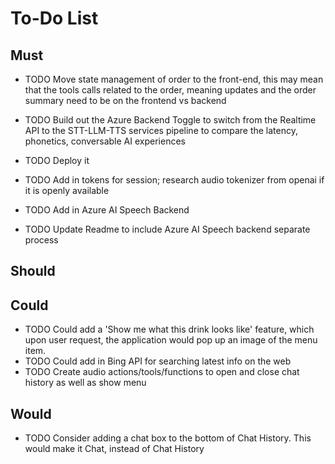 # To-Do List

## Must

<!-- - TODO Change show history button text -->
<!-- - TODO Have Chat History Panel show who is speaking -->
<!-- - TODO Chat History, Align user right and assistant left, color -->
<!-- - TODO Chat History, have it keep up to the bottom always. -->
<!-- - TODO grounding in the history, help it show up correctly in the chat history. Consider removing it from the normal area when chat history is shown -->
<!-- - TODO increase the silence duration, edit the sensitivity -->
<!-- - TODO Get search tool up and running with realtime -->
<!-- - TODO Add UI elements to show the menu -->
<!-- - TODO Add UI elements to show the order -->
<!-- - TODO Add in the toggle-able elements to switch to the STT-LLM-TTS services pipeline to compare the latency, phonetics, conversable AI experiences -->
<!-- - TODO Update Azure AI Search index to be on the menuItems.json -->
<!-- - TODO Order Summary: Implement some sort of order state management, complete with price calculations. Needs to utilize function calling with the LLM. -->
<!-- - TODO Order Summary: Implement a way to provide the current order summary to the model. Maybe after each order update there is a call to the server after maybe four seconds to send to the server the order summary. -->
<!-- - TODO Move to its own github: voice assistant coffee chat -->
<!-- - TODO Update Readme for just Realtime MiddleTier -->

- TODO Move state management of order to the front-end, this may mean that the tools calls related to the order, meaning updates and the order summary need to be on the frontend vs backend
- TODO Build out the Azure Backend Toggle to switch from the Realtime API to the STT-LLM-TTS services pipeline to compare the latency, phonetics, conversable AI experiences
- TODO Deploy it
 
- TODO Add in tokens for session; research audio tokenizer from openai if it is openly available
  
- TODO Add in Azure AI Speech Backend
- TODO Update Readme to include Azure AI Speech backend separate process

## Should

<!-- - TODO Add PDF view in a left side panel for all files that are grounded on -->

## Could

- TODO Could add a 'Show me what this drink looks like' feature, which upon user request, the application would pop up an image of the menu item.
- TODO Could add in Bing API for searching latest info on the web
- TODO Create audio actions/tools/functions to open and close chat history as well as show menu

## Would

<!-- - TODO Add timestamp (7:10 AM in the middle, small) if a message hasn't been added in a few minutes.  -->
<!-- - TODO Add a dark theme -->
- TODO Consider adding a chat box to the bottom of Chat History. This would make it Chat, instead of Chat History
